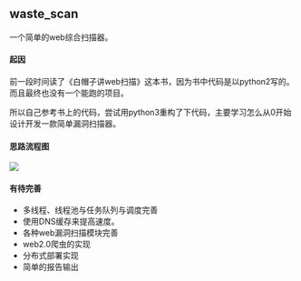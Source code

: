 ## waste_scan

一个简单的web综合扫描器。

#### 起因

前一段时间读了《白帽子讲web扫描》这本书，因为书中代码是以python2写的。而且最终也没有一个能跑的项目。

  所以自己参考书上的代码，尝试用python3重构了下代码，主要学习怎么从0开始设计开发一款简单漏洞扫描器。

#### 思路流程图

![](C:\Users\尚慧亮\Desktop\QQ截图20210126231729.png)



#### 有待完善

- 多线程、线程池与任务队列与调度完善
- 使用DNS缓存来提高速度。
- 各种web漏洞扫描模块完善
- web2.0爬虫的实现
- 分布式部署实现
- 简单的报告输出 

